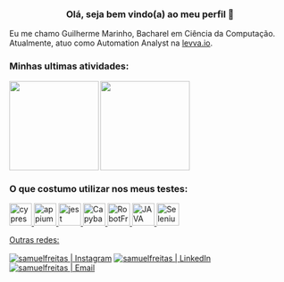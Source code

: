 <h3 align="center">Olá, seja bem vindo(a) ao meu perfil 🖖</h3>
Eu me chamo Guilherme Marinho, Bacharel em Ciência da Computação. Atualmente, atuo como Automation Analyst na <a href="https://levva.io/" targer="_blank">levva.io</a>.
<br>
<h3 align="left">Minhas ultimas atividades:</h3>
<div>
  <img align="left" height="160em" src="https://github-readme-stats.vercel.app/api?username=Guilhermemarinh&show_icons=true&theme=tokyonight"/>

  <img align="center" height="160em" src="https://github-readme-stats.vercel.app/api/top-langs/?username=Guilhermemarinh&theme=tokyonight&hide_border=false&layout=compact"/>

<h3 align="left">O que costumo utilizar nos meus testes:</h3>
<a href="https://www.cypress.io" target="_blank"> <img src="https://www.cypress.io/images/layouts/navbar-brand.svg" alt="cypress" width="40" height="40"/> 
<a href="https://appium.io/" target="_blank"> <img src="https://miro.medium.com/max/800/1*XP-oUbM-zMZ-t5cwBbGhLg.png" alt="appium" width="40" height="40"/> 
<a href="https://jestjs.io/pt-BR/" target="_blank"> <img src="https://www.vectorlogo.zone/logos/jestjsio/jestjsio-icon.svg" alt="jest" width="40" height="40"/> 
<a href="https://www.ruby-lang.org/pt/" target="_blank"> <img src="https://bgasparotto.com/wp-content/uploads/2016/03/ruby-logo.png" alt="Capybara" width="40" height="40"/> 
<a href="https://robotframework.org/" target="_blank"> <img src="https://upload.wikimedia.org/wikipedia/commons/e/e4/Robot-framework-logo.png" alt="RobotFramework" width="40" height="40"/>
<a href="https://www.java.com/pt-BR/" target="_blank"> <img src="https://s2.glbimg.com/twoewJmwpMgtGPcRPP8SxFlDVmM=/0x0:695x393/984x0/smart/filters:strip_icc()/i.s3.glbimg.com/v1/AUTH_08fbf48bc0524877943fe86e43087e7a/internal_photos/bs/2021/P/f/y52r4ySZWLkJjEhKLhgw/2014-11-14-java-logo.jpg" alt="JAVA" width="40" height="40"/>
<a href="https://www.selenium.dev/documentation/webdriver/" target="_blank"> <img src="https://miro.medium.com/max/1000/1*INLEOog9LFmr26LLPXxaNw.jpeg" alt="SeleniumWebDriver" width="40" height="40"/> 
</p>
</div

#### Outras redes:

[<img align="center" alt="samuelfreitas | Instagram" src="https://img.shields.io/badge/Instagram-guilhermemarinho.qa-blue?style=flat-square&logo=instagram" />][instagram]
[<img align="center" alt="samuelfreitas | LinkedIn" src="https://img.shields.io/badge/LinkedIn-%20Guilherme%20Marinho%20-blue?style=flat-square&logo=linkedin" />][linkedin]
[<img align="center" alt="samuelfreitas | Email" src="https://img.shields.io/badge/Email-guilhermemarinho.qa@hotmail.com-blue?style=flat-square&logo=hotmail" />][email]

<br />
<br />

[instagram]: https://www.instagram.com/guilhermemarinho.qa/
[linkedin]: https://www.linkedin.com/in/guilherme-lima-marinho/
[email]: mailto:guilhermemarinho.qa@hotmail.com
